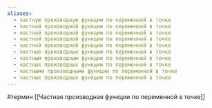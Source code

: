 ```yaml
---
aliases:
  - частную производную функции по переменной в точке
  - частной производной функции по переменной в точке
  - частной производной функции по переменной в точке
  - частной производной функции по переменной в точке
  - частной производной функции по переменной в точке
  - частные производные функции по переменной в точке
  - частным производным функции по переменной в точке
  - частных производных функции по переменной в точке
  - частными производными функции по переменной в точке
  - частных производных функции по переменной в точке
---
```

#термин
[[Частная производная функции по переменной в точке]]